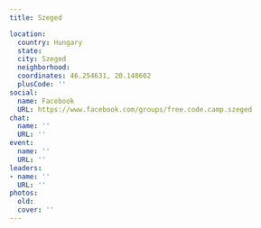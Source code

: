 ```yaml
---
title: Szeged

location:
  country: Hungary
  state: 
  city: Szeged
  neighborhood: 
  coordinates: 46.254631, 20.148602
  plusCode: ''
social:
  name: Facebook
  URL: https://www.facebook.com/groups/free.code.camp.szeged
chat:
  name: ''
  URL: ''
event:
  name: ''
  URL: ''
leaders:
- name: ''
  URL: ''
photos:
  old: 
  cover: ''
---
```

